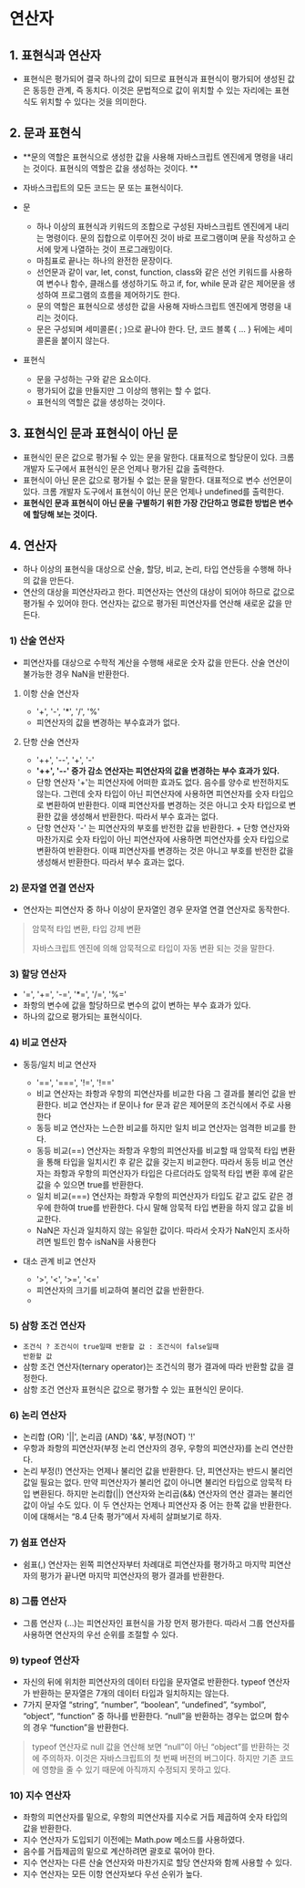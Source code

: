 # 연산자



## 1. 표현식과 연산자

- 표현식은 평가되어 결국 하나의 값이 되므로 표현식과 표현식이 평가되어 생성된 값은 동등한 관계, 즉 동치다. 이것은 문법적으로 값이 위치할 수 있는 자리에는 표현식도 위치할 수 있다는 것을 의미한다.



## 2. 문과 표현식

- **문의 역할은 표현식으로 생성한 값을 사용해 자바스크립트 엔진에게 명령을 내리는 것이다. 표현식의 역할은 값을 생성하는 것이다. **

- 자바스크립트의 모든 코드는 문 또는 표현식이다.



- 문
  
  - 하나 이상의 표현식과 키워드의 조합으로 구성된 자바스크립트 엔진에게 내리는 명령이다. 문의 집합으로 이루어진 것이 바로 프로그램이며 문을 작성하고 순서에 맞게 나열하는 것이 프로그래밍이다.
  - 마침표로 끝나는 하나의 완전한 문장이다.
  - 선언문과 같이 var, let, const, function, class와 같은 선언 키워드를 사용하여 변수나 함수, 클래스를 생성하기도 하고 if, for, while 문과 같은 제어문을 생성하여 프로그램의 흐름을 제어하기도 한다.
  - 문의 역할은 표현식으로 생성한 값을 사용해 자바스크립트 엔진에게 명령을 내리는 것이다.
  -  문은 구성되며 세미콜론( ; )으로 끝나야 한다. 단, 코드 블록 { … } 뒤에는 세미콜론을 붙이지 않는다. 
  
  
  
- 표현식
  - 문을 구성하는 구와 같은 요소이다.
  - 평가되어 값을 만들지만 그 이상의 행위는 할 수 없다.
  - 표현식의 역할은 값을 생성하는 것이다.
  
  
  
  

## 3. 표현식인 문과 표현식이 아닌 문

- 표현식인 문은 값으로 평가될 수 있는 문을 말한다. 대표적으로 할당문이 있다.  크롬 개발자 도구에서 표현식인 문은 언제나 평가된 값을 출력한다.
- 표현식이 아닌 문은 값으로 평가될 수 없는 문을 말한다. 대표적으로 변수 선언문이 있다. 크롬 개발자 도구에서 표현식이 아닌 문은 언제나 undefined를 출력한다.
- **표현식인 문과 표현식이 아닌 문을 구별하기 위한 가장 간단하고 명료한 방법은 변수에 할당해 보는 것이다.** 



## 4. 연산자

- 하나 이상의 표현식을 대상으로 산술, 할당, 비교, 논리, 타입 연산등을 수행해 하나의 값을 만든다.
- 연산의 대상을 피연산자라고 한다. 피연산자는 연산의 대상이 되어야 하므로 값으로 평가될 수 있어야 한다. 연산자는 값으로 평가된 피연산자를 연산해 새로운 값을 만든다.



### 1) 산술 연산자

- 피연산자를 대상으로 수학적 계산을 수행해 새로운 숫자 값을 만든다. 산술 연산이 불가능한 경우 NaN을 반환한다.

1. 이항 산술 연산자

   - '+', '-', '\*', '/', '%'
   - 피연산자의 값을 변경하는 부수효과가 없다.

2. 단항 산술 연산자

   - '++', '--', '+', '-'
   - **'++', '--' 증가 감소 연산자는 피연산자의 값을 변경하는 부수 효과가 있다.**
   - 단항 연산자 '+'는 피연산자에 어떠한 효과도 없다. 음수를 양수로 반전하지도 않는다. 그런데 숫자 타입이 아닌 피연산자에 사용하면 피연산자를 숫자 타입으로 변환하여 반환한다. 이때 피연산자를 변경하는 것은 아니고 숫자 타입으로 변환한 값을 생성해서 반환한다. 따라서 부수 효과는 없다.
   - 단항 연산자 '-' 는 피연산자의 부호를 반전한 값을 반환한다. + 단항 연산자와 마찬가지로 숫자 타입이 아닌 피연산자에 사용하면 피연산자를 숫자 타입으로 변환하여 반환한다. 이때 피연산자를 변경하는 것은 아니고 부호를 반전한 값을 생성해서 반환한다. 따라서 부수 효과는 없다.
   
   

### 2) 문자열 연결 연산자

- 연산자는 피연산자 중 하나 이상이 문자열인 경우 문자열 연결 연산자로 동작한다.

> 암묵적 타입 변환, 타입 강제 변환  
>
> 자바스크립트 엔진에 의해 암묵적으로 타입이 자동 변환 되는 것을 말한다.



### 3) 할당 연산자

- '=', '+=', '-=', '\*=', '/=', '%='
- 좌항의 변수에 값을 할당하므로 변수의 값이 변하는 부수 효과가 있다.
- 하나의 값으로 평가되는 표현식이다.



### 4) 비교 연산자

- 동등/일치 비교 연산자
  - '==', '===', '!=', '!=='
  - 비교 연산자는 좌항과 우항의 피연산자를 비교한 다음 그 결과를 불리언 값을 반환한다. 비교 연산자는 if 문이나 for 문과 같은 제어문의 조건식에서 주로 사용한다
  - 동등 비교 연산자는 느슨한 비교를 하지만 일치 비교 연산자는 엄격한 비교를 한다.
  - 동등 비교(==) 연산자는 좌항과 우항의 피연산자를 비교할 때 암묵적 타입 변환을 통해 타입을 일치시킨 후 같은 값을 갖는지 비교한다. 따라서 동등 비교 연산자는 좌항과 우항의 피연산자가 타입은 다르더라도 암묵적 타입 변환 후에 같은 값을 수 있으면 true를 반환한다.
  - 일치 비교(===) 연산자는 좌항과 우항의 피연산자가 타입도 같고 값도 같은 경우에 한하여 true를 반환한다. 다시 말해 암묵적 타입 변환을 하지 않고 값을 비교한다.
  - NaN은 자신과 일치하지 않는 유일한 값이다. 따라서 숫자가 NaN인지 조사하려면 빌트인 함수 isNaN을 사용한다

- 대소 관계 비교 연산자
  - '>', '<', '>=', '<='
  - 피연산자의 크기를 비교하여 불리언 값을 반환한다.
  - 

### 5) 삼항 조건 연산자

- <code>조건식 ? 조건식이 true일때 반환할 값 : 조건식이 false일때 반환할 값</code>
- 삼항 조건 연산자(ternary operator)는 조건식의 평가 결과에 따라 반환할 값을 결정한다.
- 삼항 조건 연산자 표현식은 값으로 평가할 수 있는 표현식인 문이다.



### 6) 논리 연산자

- 논리합 (OR) '||', 논리곱 (AND) '&&', 부정(NOT) '!'
- 우항과 좌항의 피연산자(부정 논리 연산자의 경우, 우항의 피연산자)를 논리 연산한다.
- 논리 부정(!) 연산자는 언제나 불리언 값을 반환한다. 단, 피연산자는 반드시 불리언 값일 필요는 없다. 만약 피연산자가 불리언 값이 아니면 불리언 타입으로 암묵적 타입 변환된다. 하지만 논리합(||) 연산자와 논리곱(&&) 연산자의 연산 결과는 불리언 값이 아닐 수도 있다. 이 두 연산자는 언제나 피연산자 중 어는 한쪽 값을 반환한다. 이에 대해서는 “8.4 단축 평가”에서 자세히 살펴보기로 하자.



### 7) 쉼표 연산자

- 쉼표(,) 연산자는 왼쪽 피연산자부터 차례대로 피연산자를 평가하고 마지막 피연산자의 평가가 끝나면 마지막 피연산자의 평가 결과를 반환한다.



### 8) 그룹 연산자

- 그룹 연산자 (…)는 피연산자인 표현식을 가장 먼저 평가한다. 따라서 그룹 연산자를 사용하면 연산자의 우선 순위를 조절할 수 있다.



### 9) typeof 연산자

- 자신의 뒤에 위치한 피연산자의 데이터 타입을 문자열로 반환한다. typeof 연산자가 반환하는 문자열은 7개의 데이터 타입과 일치하지는 않는다.
- 7가지 문자열 “string”, “number”, “boolean”, “undefined”, “symbol”, “object”, “function” 중 하나를 반환한다. “null”을 반환하는 경우는 없으며 함수의 경우 “function”을 반환한다.

> typeof 연산자로 null 값을 연산해 보면 “null”이 아닌 “object”를 반환하는 것에 주의하자. 이것은 자바스크립트의 첫 번째 버전의 버그이다. 하지만 기존 코드에 영향을 줄 수 있기 때문에 아직까지 수정되지 못하고 있다.



### 10) 지수 연산자

- 좌항의 피연산자를 밑으로, 우항의 피연산자를 지수로 거듭 제곱하여 숫자 타입의 값을 반환한다.
- 지수 연산자가 도입되기 이전에는 Math.pow 메소드를 사용하였다.
- 음수를 거듭제곱의 밑으로 계산하려면 괄호로 묶어야 한다.
- 지수 연산자는 다른 산술 연산자와 마찬가지로 할당 연산자와 함께 사용할 수 있다.
- 지수 연산자는 모든 이항 연산자보다 우선 순위가 높다.

